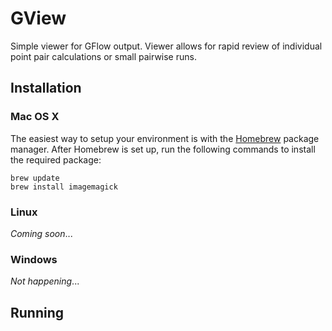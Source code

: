 # GView
Simple viewer for GFlow output. Viewer allows for rapid review of individual point pair calculations or small pairwise runs.
## Installation

### Mac OS X

The easiest way to setup your environment is with the
[Homebrew](http://brew.sh) package manager.
After Homebrew is set up, run the following commands to install
the required package:

    brew update
    brew install imagemagick


### Linux

*Coming soon*...


### Windows

*Not happening*...

## Running

